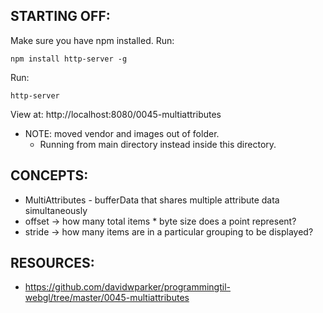 ## STARTING OFF:

Make sure you have npm installed.
Run:
```
npm install http-server -g
```

Run:
```
http-server
```

View at: http://localhost:8080/0045-multiattributes

* NOTE: moved vendor and images out of folder.
  * Running from main directory instead inside this directory.

## CONCEPTS:

* MultiAttributes - bufferData that shares multiple attribute data simultaneously
* offset -> how many total items * byte size does a point represent?
* stride -> how many items are in a particular grouping to be displayed?

## RESOURCES:

* https://github.com/davidwparker/programmingtil-webgl/tree/master/0045-multiattributes
